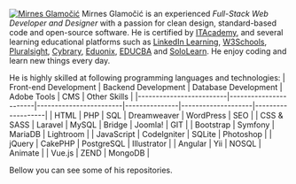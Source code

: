 [![Mirnes Glamočić](https://mirnesglamocic.com/images/developmentMirnes.jpg)](https://mirnesglamocic.com)
Mirnes Glamočić is an experienced *Full-Stack Web Developer and Designer* with a passion for clean design, standard-based code and open-source software. He is certified by [ITAcademy](https://www.link-group.eu/portfolio/itacademy), and several learning educational platforms such as [LinkedIn Learning](https://www.linkedin.com/learning), [W3Schools](https://www.w3schools.com/), [Pluralsight](https://www.pluralsight.com/), [Cybrary](https://www.cybrary.it/), [Eduonix](https://www.eduonix.com/), [EDUCBA](https://www.educba.com/) and [SoloLearn](https://www.sololearn.com/).
He enjoy coding and learn new things every day. 

He is highly skilled at following programming languages and technologies:
|  Front-end Development  |  Backend Development  |  Database Development  |  Adobe Tools  |  CMS               | Other Skills      |
|-------------------------|-----------------------|------------------------|---------------|--------------------|-------------------|
|  HTML                   |  PHP                  |  SQL                   |  Dreamweaver  |  WordPress         |     SEO           |
|  CSS & SASS             |  Laravel              |  MySQL                 |  Bridge       |  Joomla!           |     GIT           |
|  Bootstrap              |  Symfony              |  MariaDB               |  Lightroom    |
|  JavaScript             |  CodeIgniter          |  SQLite                |  Photoshop    |
|  jQuery                 |  CakePHP              |  PostgreSQL            |  Illustrator  |
|  Angular                |  Yii                  |  NOSQL                 |  Animate      |
|  Vue.js                 |  ZEND                 |  MongoDB               |

Bellow you can see some of his repositories.
